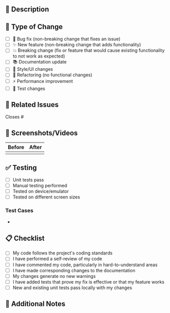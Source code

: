 ## 📝 Description
<!-- Describe what this PR does. Include motivation and context. -->

## 🔧 Type of Change
<!-- Check all that apply -->
- [ ] 🐛 Bug fix (non-breaking change that fixes an issue)
- [ ] ✨ New feature (non-breaking change that adds functionality)
- [ ] 💥 Breaking change (fix or feature that would cause existing functionality to not work as expected)
- [ ] 📚 Documentation update
- [ ] 🎨 Style/UI changes
- [ ] 🔨 Refactoring (no functional changes)
- [ ] ⚡ Performance improvement
- [ ] 🧪 Test changes

## 🔗 Related Issues
<!-- Link to related issues. Use "Closes #123" to auto-close issues. -->
Closes #

## 📱 Screenshots/Videos
<!-- Add screenshots or videos if the changes affect the UI -->

| Before | After |
|--------|-------|
|        |       |

## ✅ Testing
<!-- Describe how you tested your changes -->
- [ ] Unit tests pass
- [ ] Manual testing performed
- [ ] Tested on device/emulator
- [ ] Tested on different screen sizes

### Test Cases
<!-- Describe the test cases you ran -->
- 

## 📋 Checklist
<!-- Check all that apply before submitting -->
- [ ] My code follows the project's coding standards
- [ ] I have performed a self-review of my code
- [ ] I have commented my code, particularly in hard-to-understand areas
- [ ] I have made corresponding changes to the documentation
- [ ] My changes generate no new warnings
- [ ] I have added tests that prove my fix is effective or that my feature works
- [ ] New and existing unit tests pass locally with my changes

## 🤔 Additional Notes
<!-- Any additional information for reviewers -->